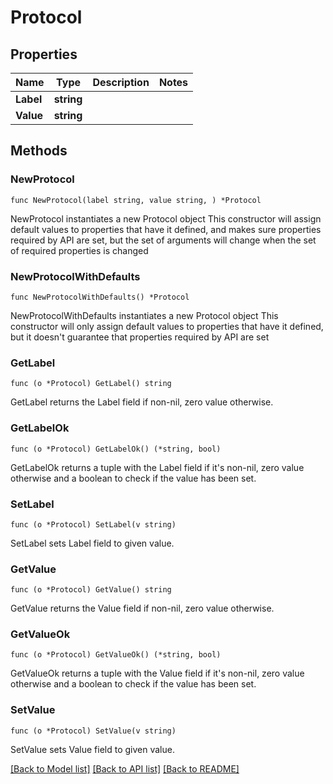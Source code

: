 # Protocol

## Properties

Name | Type | Description | Notes
------------ | ------------- | ------------- | -------------
**Label** | **string** |  | 
**Value** | **string** |  | 

## Methods

### NewProtocol

`func NewProtocol(label string, value string, ) *Protocol`

NewProtocol instantiates a new Protocol object
This constructor will assign default values to properties that have it defined,
and makes sure properties required by API are set, but the set of arguments
will change when the set of required properties is changed

### NewProtocolWithDefaults

`func NewProtocolWithDefaults() *Protocol`

NewProtocolWithDefaults instantiates a new Protocol object
This constructor will only assign default values to properties that have it defined,
but it doesn't guarantee that properties required by API are set

### GetLabel

`func (o *Protocol) GetLabel() string`

GetLabel returns the Label field if non-nil, zero value otherwise.

### GetLabelOk

`func (o *Protocol) GetLabelOk() (*string, bool)`

GetLabelOk returns a tuple with the Label field if it's non-nil, zero value otherwise
and a boolean to check if the value has been set.

### SetLabel

`func (o *Protocol) SetLabel(v string)`

SetLabel sets Label field to given value.


### GetValue

`func (o *Protocol) GetValue() string`

GetValue returns the Value field if non-nil, zero value otherwise.

### GetValueOk

`func (o *Protocol) GetValueOk() (*string, bool)`

GetValueOk returns a tuple with the Value field if it's non-nil, zero value otherwise
and a boolean to check if the value has been set.

### SetValue

`func (o *Protocol) SetValue(v string)`

SetValue sets Value field to given value.



[[Back to Model list]](../README.md#documentation-for-models) [[Back to API list]](../README.md#documentation-for-api-endpoints) [[Back to README]](../README.md)


